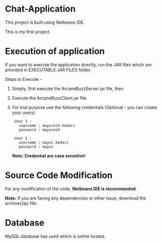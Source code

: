 # Chat-Application
This project is built using Netbeans IDE.

This is my first project.

# Execution of application
If you want to execute the application directly, run the JAR files which are provided in EXECUTABLE JAR FILES folder.

Steps to Execute -
1) Simply, first execute the ArcaneBuzzServer jar file, then
2) Execute the ArcaneBuzzClient jar file.
3) For trial purpose use the following credentials (Optional - you can create your users)

        User 1 :
          username : mayuresh.kedari
          password : mayuresh
          
        User 2 :
          username : mayur.kedari
          password : mayur
          
    **Note: Credential are case sensitive!** 


# Source Code Modification
For any modification of the code, **Netbeans IDE is recommended**.

**Note:** If you are facing any dependencies or other issue, download the archive(zip) file.

# Database
MySQL database has used which is online hosted.
